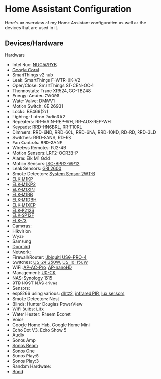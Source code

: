 # Home Assistant Configuration

Here's an overview of my Home Assistant configuration as well as the devices that are used in it.

## Devices/Hardware

Hardware

*   Intel Nuc: [NUC5i7RYB](https://www.intel.com/content/dam/support/us/en/documents/boardsandkits/NUC5i7RYB_NUC5i7RYBR_TechProdSpec.pdf)
  *   [Google Coral](https://coral.withgoogle.com/products/accelerator)
*   SmartThings v2 hub
  *   Leak: SmartThings F-WTR-UK-V2
  *   Open/Close: SmartThings ST-CEN-OC-1
  *   Thermostats: Trane XR524, GC-TBZ48
  *   Energy: Aeotec ZW095
  *   Water Valve: DMWV1
  *   Motion Switch: GE 26931
  *   Locks: BE469(2x)
*   Lighting: Lutron RadioRA2
  *   Repeaters: RR-MAIN-REP-WH, RR-AUX-REP-WH
  *   Keypads: RRD-HN6BRL, RR-T10RL
  *   Dimmers: RRD-6ND, RRD-6CL, RRD-6NA, RRD-10ND, RD-RD, RRD-3LD
  *   Switches: RRD-8ANS, RD-RS
  *   Fan Controls: RRD-2ANF
  *   Wireless Remotes: PJ2-4B
  *   Motion Sensors: LRF2-OCR2B-P
*   Alarm: Elk M1 Gold
  *   Motion Sensors: [ISC-BPR2-WP12](https://resource.boschsecurity.com/documents/BlueLine_Gen_2_Data_sheet_enUS_2603228171.pdf)
  *   Leak Sensors: [GRI 2600](http://www.grisk.com/images/product_pdfs/liquid_detection/2600_12volt_dc_water_sensor.pdf)
  *   Smoke Detectors: [System Sensor 2WT-B](https://www.systemsensor.com/en-us/Pages/2WT-B.aspx)
  *   [ELK-M1KP](https://www.elkproducts.com/products/elk-m1kp-m1-lcd-keypad)
  *   [ELK-M1KP2](https://www.elkproducts.com/products/elk-m1kp2-m1-lcd-low-profile-keypad)
  *   [ELK-M1XIN](https://www.elkproducts.com/products/elk-m1xin-m1-16-zone-input-expander)
  *   [ELK-M1RB](https://www.elkproducts.com/products/elk-m1rb-m1-relay-board)
  *   [ELK-M1DBH](https://www.elkproducts.com/products/elk-m1dbh-m1-data-bus-hub)
  *   [ELK-M1XEP](https://www.elkproducts.com/products/elk-m1xep-m1-ethernet-interface)
  *   [ELK-P212S](https://www.elkproducts.com/products/elk-p212s-supervised-remote-power-supply)
  *   [ELK-SP12F](https://www.elkproducts.com/product-catalog/elk-sp12f-flush-mount-speaker)
  *   [ELK-73](https://www.elkproducts.com/product-catalog/elk-73-echo-series-compact-speaker-20-watt-8-ohms)
*   Cameras:
  *   Hikvision
  *   Wyze
  *   Samsung
  *   [Doorbird](https://www.doorbird.com/downloads/datasheet_d101s_en.pdf)
*   Network:
  *   Firewall/Router: [Ubiquiti USG-PRO-4](https://www.ui.com/unifi-routing/unifi-security-gateway-pro-4/)
  *   Switches: [US-24-250W](https://store.ui.com/products/unifiswitch-24-250w), [US-16-150W](https://store.ui.com/products/unifi-switch-16-150w)
  *   WiFi: [AP-AC-Pro](https://www.ui.com/unifi/unifi-ap-ac-pro/), [AP-nanoHD](https://unifi-nanohd.ui.com/)
  *   Management: [UC-CK](https://store.ui.com/products/unifi-cloud-key)
*   NAS: Synology 1515
  *   8TB HGST NAS drives
*   Sensors:
  *   esp8266 using various: [dht22](https://www.amazon.com/gp/product/B014SMNBJC), [infrared PIR](https://www.amazon.com/gp/product/B016Y10B3O), [lux sensors](https://www.amazon.com/gp/product/B00AF278A8)
*   Smoke Detectors: Nest
*   Blinds: Hunter Douglas PowerView
*   WiFi Bulbs: Lifx
*   Water Heater: Rheem Econet
*   Voice
  *   Google Home Hub, Google Home Mini
  *   Echo Dot V3, Echo Show 5
*   Audio
  *   Sonos Amp
  *   [Sonos Beam](https://www.sonos.com/en-us/shop/beam.html)
  *   [Sonos One](https://www.sonos.com/en-us/shop/one.html)
  *   Sonos Play:5
  *   Sonos Play:3
*   Random Hardware:
  *   [Bond](https://bondhome.io/bond-bridge/)
